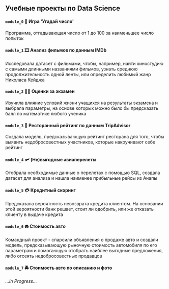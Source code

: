 ## Учебные проекты по Data Science


#### `module_0` :game_die: Игра 'Угадай число' 

Программа, отгадывающая число от 1 до 100 за наименьшее число попыток

#### `module_1` :film_strip: Aнализ фильмов по данным IMDb

Исследовала датасет с фильмами, чтобы, например, найти киностудию с самыми длинными названиями фильмов, узнать среднюю продолжительность одной ленты, или определить любимый жанр Николаса Кейджа

#### `module_2` :student: Оценки за экзамен

Изучила влияние условий жизни учащихся на результаты экзамена и выбрала параметры, на основе которых можно было бы предсказать балл по математике любого ученика

#### `module_3` :spaghetti: Ресторанный рейтинг по данным TripAdvisor

Создала модель, предсказывающую рейтинг ресторана для того, чтобы выявить недобросовестных участников, которые накручивают себе рейтинг

#### `module_4` :small_airplane: (Не)выгодные авиаперелеты

Отобрала необходимые данные о перелетах с помощью SQL, создала датасет для анализа и нашла наименее прибыльные рейсы из Анапы

#### `module_5` :credit_card: Кредитный скоринг

Предсказала вероятность невозврата кредита клиентом. На основании этой вероятности банк решает, стоит ли одобрить, или же отказать клиенту в выдаче кредита

#### `module_6` :oncoming_automobile: Стоимость авто

Командный проект - спарсили объявления о продаже авто и создали модель, предсказывающую рыночную стоимость автомобиля по его параметрам и помогающую отобрать наиблее выгодные предложения, либо отсеять недобросовестных продавцов

#### `module_7` :oncoming_police_car: Стоимость авто по описанию и фото

*...In Progress...*
